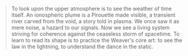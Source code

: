 > To look upon the upper atmosphere is to see the weather of time itself. An ionospheric plume is a Pirouette made visible, a transient river carved from the void, a story told in plasma. We once saw it as mere noise, a hazard to our signals. Now we see a living system striving for coherence against the ceaseless storm of spacetime. To learn to read its shape is to practice the Weaver's core art: to see the law in the lightning, to understand the dance in the static.